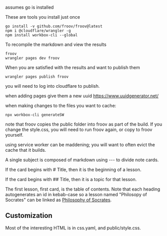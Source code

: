 assumes go is installed

These are tools you install just once
```
go install -v github.com/froov/froov@latest
npm i @cloudflare/wrangler -g
npm install workbox-cli --global
```

To recompile the markdown and view the results
```
froov
wrangler pages dev froov
```

When you are satisfied with the results and want to publish them
```
wrangler pages publish froov
```
you will need to log into cloudflare to publish.

when adding pages give them a new uuid https://www.uuidgenerator.net/

when making changes to the files you want to cache:
```
npx workbox-cli generateSW     
```

note that froov copies the public folder into froov as part of the build. If you change the style.css, you will need to run froov again, or copy to froov yourself.

using service worker can be maddening; you will want to often evict the cache that it builds.


A single subject is composed of markdown using --- to divide note cards.

If the card begins with # Title, then it is the beginning of a lesson.

If the card begins with ## Title, then it is a topic for that lesson.

The first lesson, first card, is the table of contents. Note that each heading autogenerates an id in kebab-case so a lesson named "Philosopy of Socrates" can be linked as [Philosophy of Socrates](#philosophy-of-socrates).


## Customization

Most of the interesting HTML is in css.yaml, and public/style.css.
